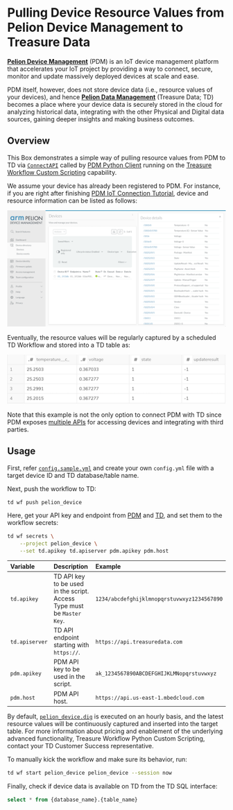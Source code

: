 # Pulling Device Resource Values from Pelion Device Management to Treasure Data

**[Pelion Device Management](https://www.pelion.com/iot-device-management/)** (PDM) is an IoT device management platform that accelerates your IoT project by providing a way to connect, secure, monitor and update massively deployed devices at scale and ease. 

PDM itself, however, does not store device data (i.e., resource values of your devices), and hence **[Pelion Data Management](https://www.arm.com/products/iot/pelion-iot-platform/data-management)** (Treasure Data; TD) becomes a place where your device data is securely stored in the cloud for analyzing historical data, integrating with the other Physical and Digital data sources, gaining deeper insights and making business outcomes.

## Overview

This Box demonstrates a simple way of pulling resource values from PDM to TD via [`ConnectAPI`](https://www.pelion.com/docs/device-management/current/service-api-references/device-management-connect.html) called by [PDM Python Client](https://github.com/ARMmbed/mbed-cloud-sdk-python) running on the [Treasure Workflow Custom Scripting](https://support.treasuredata.com/hc/en-us/articles/360026713713-Introduction-to-Custom-Scripts) capability.

We assume your device has already been registered to PDM. For instance, if you are right after finishing [PDM IoT Connection Tutorial](https://os.mbed.com/guides/connect-device-to-pelion/), device and resource information can be listed as follows:

![pelion-device-management](./images/pelion-device-management.png)

Eventually, the resource values will be regularly captured by a scheduled TD Workflow and stored into a TD table as:

![td-data](./images/td-data.png)

Note that this example is not the only option to connect PDM with TD since PDM exposes [multiple APIs](https://www.pelion.com/docs/device-management/current/service-api-references/service-api-documentation.html) for accessing devices and integrating with third parties.

## Usage

First, refer [`config.sample.yml`](./config.sample.yml) and create your own `config.yml` file with a target device ID and TD database/table name.

Next, push the workflow to TD:

```sh
td wf push pelion_device
```

Here, get your API key and endpoint from [PDM](https://preview.pelion.com/docs/device-management/current/integrate-web-app/api-keys.html) and [TD](https://support.treasuredata.com/hc/en-us/articles/360000763288-Get-API-Keys), and set them to the workflow secrets:

```sh
td wf secrets \
	--project pelion_device \
	--set td.apikey td.apiserver pdm.apikey pdm.host 
```

|Variable|Description|Example|
|:---|:---|:---|
|`td.apikey`|TD API key to be used in the script. Access Type must be `Master Key`.|`1234/abcdefghijklmnopqrstuvwxyz1234567890`|
|`td.apiserver`|TD API endpoint starting with `https://`.|`https://api.treasuredata.com`|
|`pdm.apikey`|PDM API key to be used in the script.|`ak_1234567890ABCDEFGHIJKLMNopqrstuvwxyz`|
|`pdm.host`|PDM API host.|`https://api.us-east-1.mbedcloud.com`|

By default, [`pelion_device.dig`](./pelion_device.dig) is executed on an hourly basis, and the latest resource values will be continuously captured and inserted into the target table. For more information about pricing and enablement of the underlying advanced functionality, Treasure Workflow Python Custom Scripting, contact your TD Customer Success representative.

To manually kick the workflow and make sure its behavior, run:

```sh
td wf start pelion_device pelion_device --session now
```

Finally, check if device data is available on TD from the TD SQL interface:

```sql
select * from {database_name}.{table_name}
```
